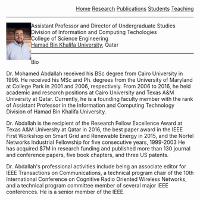 

<div style="text-align: right"> 
 
 [Home](index.md)     [Research](index.md) [Publications](index.md) [Students](index.md) [Teaching](index.md)  </div>

---

<img src="/images/Abdallah.jpg" align="left" height="100" width="=60"> 

Assistant Professor and Director of Undergraduate Studies <br>
Division of Information and Computing Techologies <br>
College of Science Engineering <br>
[Hamad Bin Khalifa University](https://hbku.edu.qa/), Qatar

---
Bio

Dr. Mohamed Abdallah received his BSc degree from Cairo University in 1996. He received his MSc and Ph. degrees from the University of Maryland at College Park in 2001 and 2006, respectively. From 2006 to 2016, he held academic and research positions at Cairo University and Texas A&M University at Qatar. Currently, he is a founding faculty member with the rank of Assistant Professor in the Information and Computing Technology Division of Hamad Bin Khalifa University.

Dr. Abdallah is the recipient of the Research Fellow Excellence Award at Texas A&M University at Qatar in 2016, the best paper award in the IEEE First Workshop on Smart Grid and Renewable Energy in 2015, and the Nortel Networks Industrial Fellowship for five consecutive years, 1999-2003 He has acquired $7M in research funding and published more than 130 journal and conference papers, five book chapters, and  three US patents.

Dr. Abdallah's professional activities include being an associate editor for IEEE Transactions on Communications, a technical program chair of the 10th International Conference on Cognitive Radio Oriented Wireless Networks, and a technical program committee member of several major IEEE conferences. He is a senior member of the IEEE.
</div>
